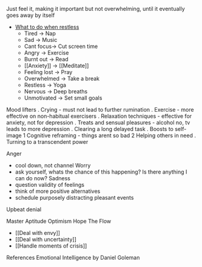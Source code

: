 Just feel it, making it important but not overwhelming, until it eventually goes away by itself

- [What to do when restless](https://www.linkedin.com/posts/stevenouri_if-you-are-stuck-with-a-problem-or-cant-activity-7055883225419694080-9WAw?utm_source=share&utm_medium=member_android)
	- Tired -> Nap
	- Sad -> Music
	- Cant focus-> Cut screen time
	- Angry -> Exercise
	- Burnt out -> Read
	- [[Anxiety]] -> [[Meditate]]
	- Feeling lost -> Pray
	- Overwhelmed -> Take a break
	- Restless -> Yoga
	- Nervous -> Deep breaths
	- Unmotivated -> Set small goals
 
Mood lifters
. Crying - must not lead to further rumination
. Exercise - more effective on non-habitual exercisers
. Relaxation techniques - effective for anxiety, not for depression
. Treats and sensual pleasures - alcohol no, tv leads to more depression
. Clearing a long delayed task
. Boosts to self-image
1 Cognitive reframing - things arent so bad
2 Helping others in need
. Turning to a transcendent power

Anger
- cool down, not channel
Worry
- ask yourself, whats the chance of this happening? Is there anything I can do now?
Sadness
- question validity of feelings
- think of more positive alternatives
- schedule purposely distracting pleasant events

Upbeat denial
 
Master Aptitude
Optimism
Hope
The Flow

- [[Deal with envy]]
- [[Deal with uncertainty]]
- [[Handle moments of crisis]]

References
Emotional Intelligence by Daniel Goleman
